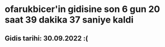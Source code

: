 # ofarukbicer'in gidisine son 6 gun 20 saat 39 dakika 37 saniye kaldi

## Gidis tarihi: 30.09.2022 :(